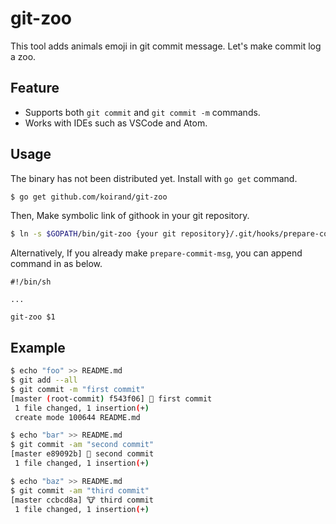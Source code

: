 git-zoo
===

This tool adds animals emoji in git commit message. Let's make commit log a zoo.

## Feature
- Supports both `git commit` and `git commit -m` commands.
- Works with IDEs such as VSCode and Atom.

## Usage

The binary has not been distributed yet. Install with `go get` command.

```bash
$ go get github.com/koirand/git-zoo
```

Then, Make symbolic link of githook in your git repository.

```bash
$ ln -s $GOPATH/bin/git-zoo {your git repository}/.git/hooks/prepare-commit-msg
```

Alternatively, If you already make `prepare-commit-msg`, you can append command in as below.

```
#!/bin/sh

...

git-zoo $1
```

## Example

```bash
$ echo "foo" >> README.md
$ git add --all
$ git commit -m "first commit"
[master (root-commit) f543f06] 🦁 first commit
 1 file changed, 1 insertion(+)
 create mode 100644 README.md

$ echo "bar" >> README.md
$ git commit -am "second commit"
[master e89092b] 🐸 second commit
 1 file changed, 1 insertion(+)

$ echo "baz" >> README.md
$ git commit -am "third commit"
[master ccbcd8a] 🐮 third commit
 1 file changed, 1 insertion(+)
```

